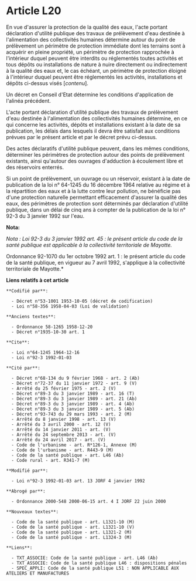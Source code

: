 # Article L20

En vue d'assurer la protection de la qualité des eaux, l'acte portant déclaration d'utilité publique des travaux de
prélèvement d'eau destinée à l'alimentation des collectivités humaines détermine autour du point de prélèvement un périmètre
de protection immédiate dont les terrains sont à acquérir en pleine propriété, un périmètre de protection rapprochée à
l'intérieur duquel peuvent être interdits ou réglementés toutes activités et tous dépôts ou installations de nature à nuire
directement ou indirectement à la qualité des eaux et, le cas échéant, un périmètre de protection éloigné à l'intérieur
duquel peuvent être réglementés les activités, installations et dépôts ci-dessus visés [*contenu*].

Un décret en Conseil d'Etat détermine les conditions d'application de l'alinéa précédent.

L'acte portant déclaration d'utilité publique des travaux de prélèvement d'eau destinée à l'alimentation des collectivités
humaines détermine, en ce qui concerne les activités, dépôts et installations existant à la date de sa publication, les
délais dans lesquels il devra être satisfait aux conditions prévues par le présent article et par le décret prévu ci-dessus.

Des actes déclaratifs d'utilité publique peuvent, dans les mêmes conditions, déterminer les périmètres de protection autour
des points de prélèvement existants, ainsi qu'autour des ouvrages d'adduction à écoulement libre et des réservoirs enterrés.

Si un point de prélèvement, un ouvrage ou un réservoir, existant à la date de publication de la loi n° 64-1245 du 16 décembre
1964 relative au régime et à la répartition des eaux et à la lutte contre leur pollution, ne bénéficie pas d'une protection
naturelle permettant efficacement d'assurer la qualité des eaux, des périmètres de protection sont déterminés par déclaration
d'utilité publique, dans un délai de cinq ans à compter de la publication de la loi n° 92-3 du 3 janvier 1992 sur l'eau.

**Nota:**

*Nota : Loi 92-3 du 3 janvier 1992 art. 45 : le présent article du code de la santé publique est applicable à la collectivité
territoriale de Mayotte.*

Ordonnance 92-1070 du 1er octobre 1992 art. 1 : le présent article du code de la santé publique, en vigueur au 7 avril 1992,
s'applique à la collectivité territoriale de Mayotte.*

**Liens relatifs à cet article**

	**Codifié par**:

	  - Décret n°53-1001 1953-10-05 (décret de codification)
	  - Loi n°58-356 1958-04-03 (Loi de validation)

	**Anciens textes**:

	  - Ordonnance 58-1265 1958-12-20
	  - Décret n°1935-10-30 art. 1

	**Cite**:

	  - Loi n°64-1245 1964-12-16
	  - Loi n°92-3 1992-01-03

	**Cité par**:

	  - Décret n°68-134 du 9 février 1968 - art. 2 (Ab)
	  - Décret n°72-37 du 11 janvier 1972 - art. 9 (V)
	  - Arrêté du 25 février 1975 - art. 2 (V)
	  - Décret n°89-3 du 3 janvier 1989 - art. 16 (T)
	  - Décret n°89-3 du 3 janvier 1989 - art. 21 (Ab)
	  - Décret n°89-3 du 3 janvier 1989 - art. 4 (Ab)
	  - Décret n°89-3 du 3 janvier 1989 - art. 5 (Ab)
	  - Décret n°93-743 du 29 mars 1993 - art. 2 (M)
	  - Arrêté du 8 janvier 1998 - art. 13 (V)
	  - Arrêté du 3 avril 2000 - art. 12 (V)
	  - Arrêté du 14 janvier 2011 - art. (V)
	  - Arrêté du 24 septembre 2013 - art. (V)
	  - Arrêté du 24 avril 2017 - art. (V)
	  - Code de l'urbanisme - art. R*126-1, Annexe (M)
	  - Code de l'urbanisme - art. R443-9 (M)
	  - Code de la santé publique - art. L46 (Ab)
	  - Code rural - art. R341-7 (M)

	**Modifié par**:

	  - Loi n°92-3 1992-01-03 art. 13 JORF 4 janvier 1992

	**Abrogé par**:

	  - Ordonnance 2000-548 2000-06-15 art. 4 I JORF 22 juin 2000

	**Nouveaux textes**:

	  - Code de la santé publique - art. L1321-10 (M)
	  - Code de la santé publique - art. L1321-10 (V)
	  - Code de la santé publique - art. L1321-2 (M)
	  - Code de la santé publique - art. L1324-3 (M)

	**Liens**:

	  - TXT_ASSOCIE: Code de la santé publique - art. L46 (Ab)
	  - TXT_ASSOCIE: Code de la santé publique L46 : dispositions pénales
	  - SPEC_APPLI: Code de la santé publique L51 : NON APPLICABLE AUX ATELIERS ET MANUFACTURES
